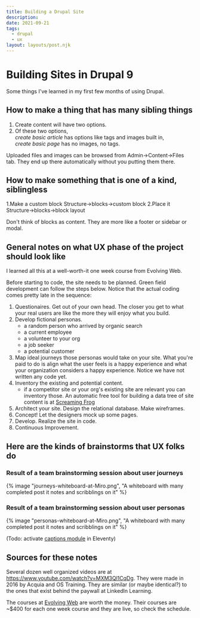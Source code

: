 ```yaml
---
title: Building a Drupal Site
description:
date: 2021-09-21
tags:
  - drupal
  - ux
layout: layouts/post.njk
---
```



# Building Sites in Drupal 9

Some things I've learned in my first few months of using Drupal.

## How to make a thing that has many sibling things

1. Create content will have two options.  
2. Of these two options,  
    *create basic article* has options like tags and images built in,   
    *create basic page* has no images, no tags.  

Uploaded files and images can be browsed from Admin->Content->Files tab. They end up there automatically without you putting them there.

## How to make something that is one of a kind, siblingless

1.Make a custom block Structure->blocks->custom block
2.Place it            Structure->blocks->block layout

Don't think of blocks as content. They are more like a footer or sidebar or modal.

## General notes on what UX phase of the project should look like

I learned all this at a well-worth-it one week course from Evolving Web.  

Before starting to code, the site needs to be planned. Green field development can follow the steps below.  Notice that the actual coding comes pretty late in the sequence:

1. Questionaires.  Get out of your own head. The closer you get to what your real users are like the more they will enjoy what you build.
2. Develop fictional personas.
    - a random person who arrived by organic search
    - a current employee
    - a volunteer to your org
    - a job seeker
    - a potential customer
3. Map ideal journeys those personas would take on your site. What you're paid to do is align what the user feels is a happy experience and what your organization considers a happy experience. Notice we have not written any code yet.
4. Inventory the existing and potential content.
    - if a competitor site or your org's existing site are relevant you can inventory those. An automatic free tool for building a data tree of site content is at [Screaming Frog](https://www.screamingfrog.co.uk/seo-spider/#spider-features)
5. Architect your site. Design the relational database. Make wireframes.
6. Concept! Let the designers mock up some pages.
7. Develop. Realize the site in code.
8. Continuous Improvement.

## Here are the kinds of brainstorms that UX folks do

### Result of a team brainstorming session about user journeys
{% image "journeys-whiteboard-at-Miro.png", "A whiteboard with many completed post it notes and scribblings on it" %}

### Result of a team brainstorming session about user personas
{% image "personas-whiteboard-at-Miro.png", "A whiteboard with many completed post it notes and scribblings on it" %}

(Todo: activate [captions module](https://www.alpower.com/tutorials/adding-figures-with-captions-to-images-in-markdown-with-eleventy/) in Eleventy)

## Sources for these notes

Several dozen well organized videos are at https://www.youtube.com/watch?v=MXM3Ql1CqDg. They were made in 2016 by Acquia and OS Training.  They are similar (or maybe identical?) to the ones that exist behind the paywall at LinkedIn Learning.

The courses at [Evolving Web](https://evolvingweb.ca/training) are worth the money. Their courses are ~$400 for each one week course and they are live, so check the schedule.

